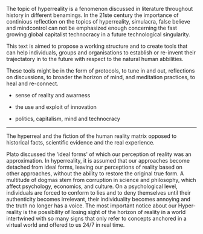 The topic of hyperreality is a fenomenon discussed in literature throughout history in different benamings. In the 21ste century the importance of continious reflection on the topics of hyperreality, simulacra, false believe and mindcontrol can not be emphasized enough concerning the fast growing global capitalist technocracy in a future technological singularity.

This text is aimed to propose a working structure and to create tools that can help individuals, groups and organisations to establish or re-invent their trajectatory in to the future with respect to the natural human abbilities.

These tools might be in the form of protocols, to tune in and out, reflections on discussions, to broader the horizon of mind, and meditation practices, to heal and re-connect.

- sense of reality and awarness

- the use and exploit of innovation 

- politics, capitalism, mind and technocracy

---


The hyperreal and the fiction of the human reality matrix opposed to historical facts, scientific evidence and the real experience.

Plato discussed the 'ideal forms' of which our perception of reality was an approximation. In hyperreality, it is assumed that our approaches become detached from ideal forms, leaving our perceptions of reality based on other approaches, without the ability to restore the original true form. A multitude of dogmas stem from corruption in science and philosophy, which affect psychology, economics, and culture. On a psychological level, individuals are forced to conform to lies and to deny themselves until their authenticity becomes irrelevant, their individuality becomes annoying and the truth no longer has a voice. The most important notice about our Hyper-reality is the possibility of losing sight of the horizon of reality in a world intertwined with so many signs that only refer to concepts anchored in a virtual world and offered to us 24/7 in real time.
